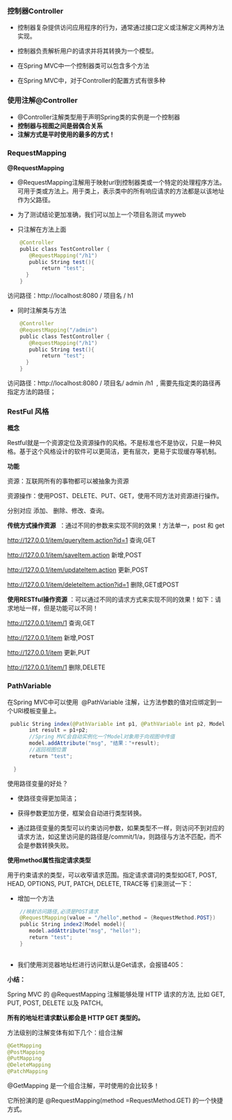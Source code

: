 ### 控制器Controller

- 控制器复杂提供访问应用程序的行为，通常通过接口定义或注解定义两种方法实现。
    
- 控制器负责解析用户的请求并将其转换为一个模型。
    
- 在Spring MVC中一个控制器类可以包含多个方法
    
- 在Spring MVC中，对于Controller的配置方式有很多种
### 使用注解@Controller

- @Controller注解类型用于声明Spring类的实例是一个控制器
- **控制器与视图之间是弱偶合关系**
- **注解方式是平时使用的最多的方式！**
### RequestMapping

**@RequestMapping**

- @RequestMapping注解用于映射url到控制器类或一个特定的处理程序方法。可用于类或方法上。用于类上，表示类中的所有响应请求的方法都是以该地址作为父路径。
    
- 为了测试结论更加准确，我们可以加上一个项目名测试 myweb
    
- 只注解在方法上面
    
```java
    @Controller  
    public class TestController {  
       @RequestMapping("/h1")  
       public String test(){  
           return "test";  
      }  
    }
```

访问路径：http://localhost:8080 / 项目名 / h1

- 同时注解类与方法
```java
    @Controller  
    @RequestMapping("/admin")  
    public class TestController {  
       @RequestMapping("/h1")  
       public String test(){  
           return "test";  
      }  
    }
```
访问路径：http://localhost:8080 / 项目名/ admin /h1  , 需要先指定类的路径再指定方法的路径；

### RestFul 风格

**概念**

Restful就是一个资源定位及资源操作的风格。不是标准也不是协议，只是一种风格。基于这个风格设计的软件可以更简洁，更有层次，更易于实现缓存等机制。

**功能**

资源：互联网所有的事物都可以被抽象为资源

资源操作：使用POST、DELETE、PUT、GET，使用不同方法对资源进行操作。

分别对应 添加、 删除、修改、查询。

**传统方式操作资源**  ：通过不同的参数来实现不同的效果！方法单一，post 和 get

http://127.0.0.1/item/queryItem.action?id=1 查询,GET

http://127.0.0.1/item/saveItem.action 新增,POST

http://127.0.0.1/item/updateItem.action 更新,POST

http://127.0.0.1/item/deleteItem.action?id=1 删除,GET或POST

**使用RESTful操作资源** ：可以通过不同的请求方式来实现不同的效果！如下：请求地址一样，但是功能可以不同！

http://127.0.0.1/item/1 查询,GET

http://127.0.0.1/item 新增,POST

http://127.0.0.1/item 更新,PUT

http://127.0.0.1/item/1 删除,DELETE

### PathVariable 

在Spring MVC中可以使用  @PathVariable 注解，让方法参数的值对应绑定到一个URI模板变量上。
```java
 public String index(@PathVariable int p1, @PathVariable int p2, Model model){  
       int result = p1+p2;  
       //Spring MVC会自动实例化一个Model对象用于向视图中传值  
       model.addAttribute("msg", "结果："+result);  
       //返回视图位置  
       return "test";  
         
  }
```

使用路径变量的好处？
- 使路径变得更加简洁；
    
- 获得参数更加方便，框架会自动进行类型转换。
    
- 通过路径变量的类型可以约束访问参数，如果类型不一样，则访问不到对应的请求方法，如这里访问是的路径是/commit/1/a，则路径与方法不匹配，而不会是参数转换失败。

**使用method属性指定请求类型**

用于约束请求的类型，可以收窄请求范围。指定请求谓词的类型如GET, POST, HEAD, OPTIONS, PUT, PATCH, DELETE, TRACE等
们来测试一下：

- 增加一个方法
    
```java
    //映射访问路径,必须是POST请求  
    @RequestMapping(value = "/hello",method = {RequestMethod.POST})  
    public String index2(Model model){  
       model.addAttribute("msg", "hello!");  
       return "test";  
    }
    
```
- 我们使用浏览器地址栏进行访问默认是Get请求，会报错405：

**小结：**

Spring MVC 的 @RequestMapping 注解能够处理 HTTP 请求的方法, 比如 GET, PUT, POST, DELETE 以及 PATCH。

**所有的地址栏请求默认都会是 HTTP GET 类型的。**

方法级别的注解变体有如下几个：组合注解

```java
@GetMapping  
@PostMapping  
@PutMapping  
@DeleteMapping  
@PatchMapping
```

@GetMapping 是一个组合注解，平时使用的会比较多！

它所扮演的是 @RequestMapping(method =RequestMethod.GET) 的一个快捷方式。